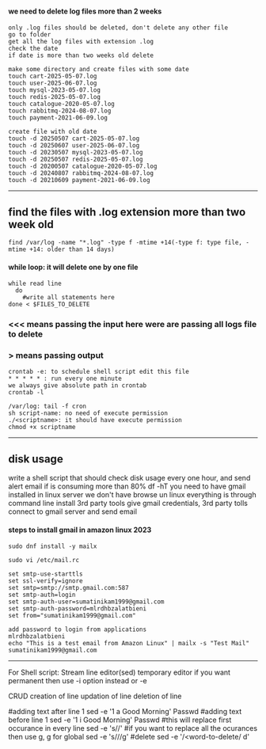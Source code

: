 #### we need to delete log files more than 2 weeks
```
only .log files should be deleted, don't delete any other file
go to folder
get all the log files with extension .log
check the date
if date is more than two weeks old delete

make some directory and create files with some date
touch cart-2025-05-07.log
touch user-2025-06-07.log
touch mysql-2023-05-07.log
touch redis-2025-05-07.log
touch catalogue-2020-05-07.log
touch rabbitmq-2024-08-07.log
touch payment-2021-06-09.log

create file with old date
touch -d 20250507 cart-2025-05-07.log
touch -d 20250607 user-2025-06-07.log
touch -d 20230507 mysql-2023-05-07.log
touch -d 20250507 redis-2025-05-07.log
touch -d 20200507 catalogue-2020-05-07.log
touch -d 20240807 rabbitmq-2024-08-07.log
touch -d 20210609 payment-2021-06-09.log
```
---

## find the files with .log extension more than two week old
`find /var/log -name "*.log" -type f -mtime +14(-type f: type file, -mtime +14: older than 14 days)`

#### while loop: it will delete one by one file
```
while read line
  do 
    #write all statements here
done < $FILES_TO_DELETE
```

### <<< means passing the input here were are passing all logs file to delete
### > means passing output

```
crontab -e: to schedule shell script edit this file 
* * * * * : run every one minute
we always give absolute path in crontab
crontab -l
```
```
/var/log: tail -f cron
sh script-name: no need of execute permission
./<scriptname>: it should have execute permission
chmod +x scriptname
```
---

## disk usage
write a shell script that should check disk usage every one hour, and send alert email if is consuming more than 80%
df -hT
you need to have gmail installed in linux server
we don't have browse un linux everything is through command line
install 3rd party tools give gmail credentials, 3rd party tolls connect to gmail server and send email


#### steps to install gmail in amazon linux 2023

```
sudo dnf install -y mailx

sudo vi /etc/mail.rc

set smtp-use-starttls
set ssl-verify=ignore
set smtp=smtp://smtp.gmail.com:587
set smtp-auth=login
set smtp-auth-user=sumatinikam1999@gmail.com
set smtp-auth-password=mlrdhbzalatbieni
set from="sumatinikam1999@gmail.com"

add password to login from applications
mlrdhbzalatbieni
echo "This is a test email from Amazon Linux" | mailx -s "Test Mail" sumatinikam1999@gmail.com
```

---

For Shell script:
Stream line editor(sed)
temporary editor
if you want permanent then use -i option instead or -e

CRUD
creation of line
updation of line
deletion of line

#adding text after line 1
sed -e '1 a Good Morning' Passwd 
#adding text before line 1
sed -e '1 i Good Morning' Passwd 
#this will replace first occurance in every line
sed -e 's/<word-to-find>/<word-to-replace>' <file-name>
#if you want to replace all the ocurances then use g, g for global
sed -e 's/<word-to-find>/<word-to-replace>/g' <file-name>
#delete
sed -e '/<word-to-delete/ d' <file-name>


